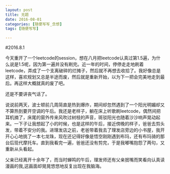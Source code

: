 ```yaml
---
layout: post
title: 无题
date: 2016-08-01
categories: [随便写写_念想]
tags: [随便写写]

---
```


#2016.8.1	
今天重开了一个leetcode的session，想在八月把leetcode认真过第1.5遍，为什么说是1.5呢，因为第一遍并没有刷完。近一年的时间，停停走走地刷着leetcode，弄成了一个支离破碎的烂摊子，然后就不再想去收拾了。我好像总是这样，喜欢规划又总是半途而废，然后就是重新开始，以为下一把会完美地走到最后。再这样大概就真的废了吧。还是不要讲丧气话了。说说前两天，波士顿前几周简直是热到爆炸，期间却忽然遇到了一个阳光明媚却又不算热到要开空调的午后。我还是老样子，躺在床上听歌刷leetcode，偶然间把耳机摘了，床尾的窗外传来风吹过树枝的声音，斑驳阳光也随着沙沙响声晃动起来。一下子让我想起了小的时候，也是这样的午后，接近傍晚的样子，爸爸去剪头发，带着不安分的我。进理发店之前，老爸带着我去了理发店旁边的小书屋，我开开心心地挑了一本七龙珠，现在还记得好像是悟空刚刚遇到布玛，还有布玛骑的那台后现代摩托车。直到我看完一遍，爸爸还没有剪完，于是我嘟嘴抱怨了两句，又重新从头看起。父亲已经离开十余年了，而当时蝉鸣的午后，理发师还有父亲抿嘴而笑看向认真读漫画的我,这画面却晃晃悠悠地反复出现在我脑海。